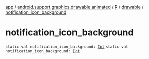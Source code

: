 [app](../../../index.md) / [android.support.graphics.drawable.animated](../../index.md) / [R](../index.md) / [drawable](index.md) / [notification_icon_background](.)

# notification_icon_background

`static val notification_icon_background: `[`Int`](https://kotlinlang.org/api/latest/jvm/stdlib/kotlin/-int/index.html)
`static val notification_icon_background: `[`Int`](https://kotlinlang.org/api/latest/jvm/stdlib/kotlin/-int/index.html)